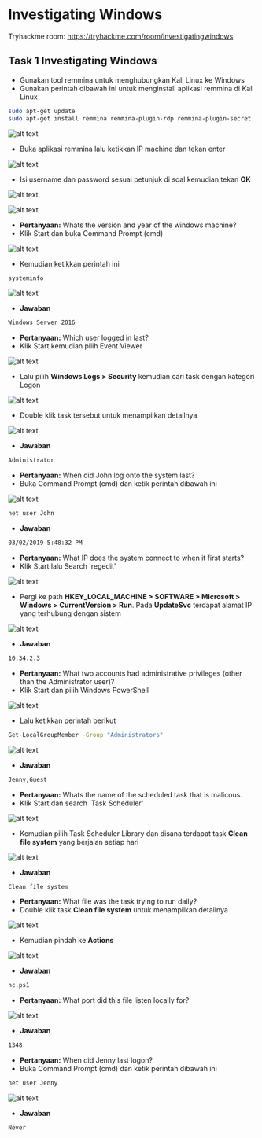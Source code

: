 # Investigating Windows
Tryhackme room: https://tryhackme.com/room/investigatingwindows

## Task 1 Investigating Windows
- Gunakan tool remmina untuk menghubungkan Kali Linux ke Windows
- Gunakan perintah dibawah ini untuk menginstall aplikasi remmina di Kali Linux
```sh
sudo apt-get update
sudo apt-get install remmina remmina-plugin-rdp remmina-plugin-secret
```

![alt text](https://github.com/rahardian-dwi-saputra/TryHackMe-WriteUps/blob/main/Investigating%20Windows/assets/iw%200.JPG)

- Buka aplikasi remmina lalu ketikkan IP machine dan tekan enter

![alt text](https://github.com/rahardian-dwi-saputra/TryHackMe-WriteUps/blob/main/Investigating%20Windows/assets/iw%201.JPG)

- Isi username dan password sesuai petunjuk di soal kemudian tekan **OK**

![alt text](https://github.com/rahardian-dwi-saputra/TryHackMe-WriteUps/blob/main/Investigating%20Windows/assets/iw%202.JPG)

![alt text](https://github.com/rahardian-dwi-saputra/TryHackMe-WriteUps/blob/main/Investigating%20Windows/assets/iw%203.JPG)

- **Pertanyaan:** Whats the version and year of the windows machine?
- Klik Start dan buka Command Prompt (cmd)

![alt text](https://github.com/rahardian-dwi-saputra/TryHackMe-WriteUps/blob/main/Investigating%20Windows/assets/iw%204.png)

- Kemudian ketikkan perintah ini
```sh
systeminfo
```

![alt text](https://github.com/rahardian-dwi-saputra/TryHackMe-WriteUps/blob/main/Investigating%20Windows/assets/iw%205.JPG)

- **Jawaban**
```sh
Windows Server 2016
```

- **Pertanyaan:** Which user logged in last?
- Klik Start kemudian pilih Event Viewer

![alt text](https://github.com/rahardian-dwi-saputra/TryHackMe-WriteUps/blob/main/Investigating%20Windows/assets/iw%206.png)

- Lalu pilih **Windows Logs > Security** kemudian cari task dengan kategori Logon

![alt text](https://github.com/rahardian-dwi-saputra/TryHackMe-WriteUps/blob/main/Investigating%20Windows/assets/iw%207.JPG)

- Double klik task tersebut untuk menampilkan detailnya

![alt text](https://github.com/rahardian-dwi-saputra/TryHackMe-WriteUps/blob/main/Investigating%20Windows/assets/iw%208.JPG)

- **Jawaban**
```sh
Administrator
```

- **Pertanyaan:** When did John log onto the system last?
- Buka Command Prompt (cmd) dan ketik perintah dibawah ini

![alt text](https://github.com/rahardian-dwi-saputra/TryHackMe-WriteUps/blob/main/Investigating%20Windows/assets/iw%209.png)

```sh
net user John
```

- **Jawaban**
```sh
03/02/2019 5:48:32 PM
```

- **Pertanyaan:** What IP does the system connect to when it first starts?
- Klik Start lalu Search 'regedit'

![alt text](https://github.com/rahardian-dwi-saputra/TryHackMe-WriteUps/blob/main/Investigating%20Windows/assets/iw%2010.JPG)

- Pergi ke path **HKEY_LOCAL_MACHINE > SOFTWARE > Microsoft > Windows > CurrentVersion > Run**. Pada **UpdateSvc** terdapat alamat IP yang terhubung dengan sistem

![alt text](https://github.com/rahardian-dwi-saputra/TryHackMe-WriteUps/blob/main/Investigating%20Windows/assets/iw%2011.JPG)

- **Jawaban**
```sh
10.34.2.3
```

- **Pertanyaan:** What two accounts had administrative privileges (other than the Administrator user)?
- Klik Start dan pilih Windows PowerShell

![alt text](https://github.com/rahardian-dwi-saputra/TryHackMe-WriteUps/blob/main/Investigating%20Windows/assets/iw%2012.JPG)

- Lalu ketikkan perintah berikut
```sh
Get-LocalGroupMember -Group "Administrators"
```

![alt text](https://github.com/rahardian-dwi-saputra/TryHackMe-WriteUps/blob/main/Investigating%20Windows/assets/iw%2013.JPG)

- **Jawaban**
```sh
Jenny,Guest
```

- **Pertanyaan:** Whats the name of the scheduled task that is malicous.
- Klik Start dan search 'Task Scheduler'

![alt text](https://github.com/rahardian-dwi-saputra/TryHackMe-WriteUps/blob/main/Investigating%20Windows/assets/iw%2014.JPG)

- Kemudian pilih Task Scheduler Library dan disana terdapat task **Clean file system** yang berjalan setiap hari

![alt text](https://github.com/rahardian-dwi-saputra/TryHackMe-WriteUps/blob/main/Investigating%20Windows/assets/iw%2015.JPG)

- **Jawaban**
```sh
Clean file system
```

- **Pertanyaan:** What file was the task trying to run daily?
- Double klik task **Clean file system** untuk menampilkan detailnya

![alt text](https://github.com/rahardian-dwi-saputra/TryHackMe-WriteUps/blob/main/Investigating%20Windows/assets/iw%2016.JPG)

- Kemudian pindah ke **Actions**

![alt text](https://github.com/rahardian-dwi-saputra/TryHackMe-WriteUps/blob/main/Investigating%20Windows/assets/iw%2017.JPG)

- **Jawaban**
```sh
nc.ps1
```

- **Pertanyaan:** What port did this file listen locally for?

![alt text](https://github.com/rahardian-dwi-saputra/TryHackMe-WriteUps/blob/main/Investigating%20Windows/assets/iw%2018.JPG)

- **Jawaban**
```sh
1348
```

- **Pertanyaan:** When did Jenny last logon?
- Buka Command Prompt (cmd) dan ketik perintah dibawah ini
```sh
net user Jenny
```

![alt text](https://github.com/rahardian-dwi-saputra/TryHackMe-WriteUps/blob/main/Investigating%20Windows/assets/iw%2019.JPG)

- **Jawaban**
```sh
Never
```
